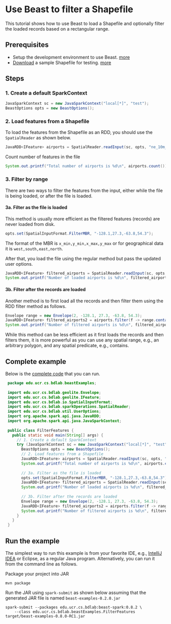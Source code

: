 # Use Beast to filter a Shapefile

This tutorial shows how to use Beast to load a Shapefile and optionally filter the loaded records based
on a rectangular range.

## Prerequisites

* Setup the development environment to use Beast. [more](setup.md)
* [Download](https://www.naturalearthdata.com/http//www.naturalearthdata.com/download/10m/cultural/ne_10m_airports.zip) a sample Shapefile for testing.
[more](https://star.cs.ucr.edu/#NE%2Fairports&center=31.41,2.03&zoom=2)

## Steps

### 1. Create a default SparkContext
```java
JavaSparkContext sc = new JavaSparkContext("local[*]", "test");
BeastOptions opts = new BeastOptions();
```
### 2. Load features from a Shapefile

To load the features from the Shapefile as an RDD, you should use the `SpatialReader` as shown below.

```java
JavaRDD<IFeature> airports = SpatialReader.readInput(sc, opts, "ne_10m_airports.zip", "shapefile");
```
Count number of features in the file
```java
System.out.printf("Total number of airports is %d\n", airports.count());
```
### 3. Filter by range

There are two ways to filter the features from the input, either while the file is being loaded, or after the file is loaded.

#### 3a. Filter as the file is loaded

This method is usually more efficient as the filtered features (records) are never loaded from disk.
```java
opts.set(SpatialInputFormat.FilterMBR, "-128.1,27.3,-63.8,54.3");
``` 
The format of the MBR is `x_min,y_min,x_max,y_max` or for geographical data it is `west,south,east,north`.

After that, you load the file using the regular method but pass the updated user options.
```java
JavaRDD<IFeature> filtered_airports = SpatialReader.readInput(sc, opts, "ne_10m_airports.zip", "shapefile");
System.out.printf("Number of loaded airports is %d\n", filtered_airports.count());
```    
#### 3b. Filter after the records are loaded

Another method is to first load all the records and then filter them using the RDD filter method as follows.

```java
Envelope range = new Envelope(2, -128.1, 27.3, -63.8, 54.3);
JavaRDD<IFeature> filtered_airports2 = airports.filter(f -> range.contains(f.getGeometry()));
System.out.printf("Number of filtered airports is %d\n", filtered_airports2.count());
```
While this method can be less efficient as it first loads the records and then filters them,
it is more powerful as you can use any spatial range, e.g., an arbitrary polygon, and any spatial predicate,
e.g., contains.

## Complete example

Below is the
[complete code](https://bitbucket.org/eldawy/beast-examples/src/master/src/main/java/edu/ucr/cs/bdlab/beastExamples/FilterFeatures.java)
that you can run.
```java
 package edu.ucr.cs.bdlab.beastExamples;
 
 import edu.ucr.cs.bdlab.geolite.Envelope;
 import edu.ucr.cs.bdlab.geolite.IFeature;
 import edu.ucr.cs.bdlab.io.SpatialInputFormat;
 import edu.ucr.cs.bdlab.sparkOperations.SpatialReader;
 import edu.ucr.cs.bdlab.util.UserOptions;
 import org.apache.spark.api.java.JavaRDD;
 import org.apache.spark.api.java.JavaSparkContext;
 
 public class FilterFeatures {
   public static void main(String[] args) {
     // 1. Create a default SparkContext
     try (JavaSparkContext sc = new JavaSparkContext("local[*]", "test")) {
       BeastOptions opts = new BeastOptions();
       // 2. Load features from a Shapefile
       JavaRDD<IFeature> airports = SpatialReader.readInput(sc, opts, "ne_10m_airports.zip", "shapefile");
       System.out.printf("Total number of airports is %d\n", airports.count());
 
       // 3a. Filter as the file is loaded
       opts.set(SpatialInputFormat.FilterMBR, "-128.1,27.3,-63.8,54.3");
       JavaRDD<IFeature> filtered_airports = SpatialReader.readInput(sc, opts, "ne_10m_airports.zip", "shapefile");
       System.out.printf("Number of loaded airports is %d\n", filtered_airports.count());
 
       // 3b. Filter after the records are loaded
       Envelope range = new Envelope(2, -128.1, 27.3, -63.8, 54.3);
       JavaRDD<IFeature> filtered_airports2 = airports.filter(f -> range.contains(f.getGeometry()));
       System.out.printf("Number of filtered airports is %d\n", filtered_airports2.count());
     }
   }
 }
```
## Run the example

The simplest way to run this example is from your favorite IDE, e.g., [IntelliJ IDEA](https://www.jetbrains.com/idea/)
or Eclipse, as a regular Java program.
Alternatively, you can run it from the command line as follows.

Package your project into JAR

    mvn package

Run the JAR using `spark-submit` as shown below assuming that the generated JAR file is named `beast-examples-0.2.0.jar`

```shell
spark-submit --packages edu.ucr.cs.bdlab:beast-spark:0.8.2 \
    --class edu.ucr.cs.bdlab.beastExamples.FilterFeatures target/beast-examples-0.8.0-RC1.jar
```